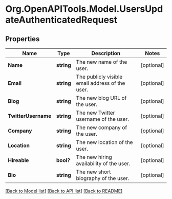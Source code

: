 # Org.OpenAPITools.Model.UsersUpdateAuthenticatedRequest

## Properties

Name | Type | Description | Notes
------------ | ------------- | ------------- | -------------
**Name** | **string** | The new name of the user. | [optional] 
**Email** | **string** | The publicly visible email address of the user. | [optional] 
**Blog** | **string** | The new blog URL of the user. | [optional] 
**TwitterUsername** | **string** | The new Twitter username of the user. | [optional] 
**Company** | **string** | The new company of the user. | [optional] 
**Location** | **string** | The new location of the user. | [optional] 
**Hireable** | **bool?** | The new hiring availability of the user. | [optional] 
**Bio** | **string** | The new short biography of the user. | [optional] 

[[Back to Model list]](../README.md#documentation-for-models) [[Back to API list]](../README.md#documentation-for-api-endpoints) [[Back to README]](../README.md)

